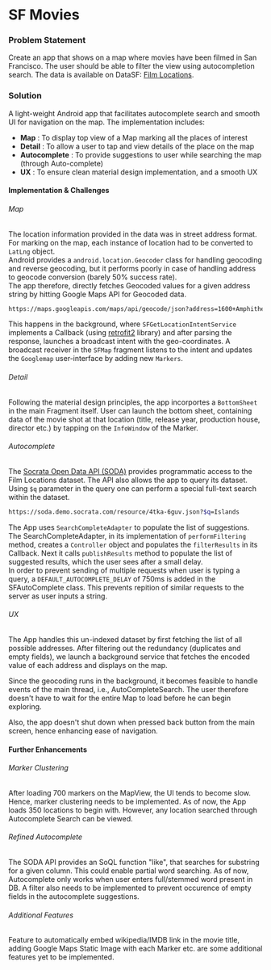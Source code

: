 # SF Movies

### Problem Statement
Create an app that shows on a map where movies have been filmed in San Francisco. The user should be able to filter the view using autocompletion search.
The data is available on DataSF: [Film Locations](https://data.sfgov.org/Arts-Culture-and-Recreation-/Film-Locations-in-San-Francisco/yitu-d5am).

### Solution
A light-weight Android app that facilitates autocomplete search and smooth UI for navigation on the map. The implementation includes:
  - **Map** : To display top view of a Map marking all the places of interest
  - **Detail** : To allow a user to tap and view details of the place on the map
  - **Autocomplete** : To provide suggestions to user while searching the map (through Auto-complete)
  - **UX** : To ensure clean material design implementation, and a smooth UX

#### Implementation & Challenges
###### Map
The location information provided in the data was in street address format. For marking on the map, each instance of location had to be converted to ```LatLng``` object. <br />
Android provides a ```android.location.Geocoder``` class for handling geocoding and reverse geocoding, but it performs poorly in case of handling address to geocode conversion (barely 50% success rate). <br />
The app therefore, directly fetches Geocoded values for a given address string by hitting Google Maps API for Geocoded data.

```sh
https://maps.googleapis.com/maps/api/geocode/json?address=1600+Amphitheatre+Parkway,+Mountain+View,+CA&key=YOUR_API_KEY
```
This happens in the background, where ```SFGetLocationIntentService``` implements a Callback (using [retrofit2](https://square.github.io/retrofit/) library) and after parsing the response, launches a broadcast intent with the geo-coordinates.
A broadcast receiver in the ```SFMap``` fragment listens to the intent and updates the ```Googlemap``` user-interface by adding new ```Markers```.

###### Detail
Following the material design principles, the app incorportes a ```BottomSheet``` in the main Fragment itself. User can launch the bottom sheet, containing data of the movie shot at that location (title, release year, production house, director etc.) by tapping on the ```InfoWindow``` of the Marker. 

###### Autocomplete
The [Socrata Open Data API (SODA)](https://dev.socrata.com/foundry/data.sfgov.org/wwmu-gmzc) provides programmatic access to the Film Locations dataset. The API also allows the app to query its dataset. Using ```$q``` parameter in the query one can perform a special full-text search within the dataset.
```sh
https://soda.demo.socrata.com/resource/4tka-6guv.json?$q=Islands
```
The App uses ```SearchCompleteAdapter``` to populate the list of suggestions. The SearchCompleteAdapter, in its implementation of ```performFiltering``` method, creates a ```Controller``` object and populates the ```filterResults``` in its Callback. Next it calls ```publishResults``` method to populate the list of suggested results, which the user sees after a small delay. <br />
In order to prevent sending of multiple requests when user is typing a query, a ```DEFAULT_AUTOCOMPLETE_DELAY``` of 750ms is added in the SFAutoComplete class. This prevents repition of similar requests to the server as user inputs a string.

###### UX
The App handles this un-indexed dataset by first fetching the list of all possible addresses. After filtering out the redundancy (duplicates and empty fields), we launch a background service that fetches the encoded value of each address and displays on the map. <br />

Since the geocoding runs in the background, it becomes feasible to handle events of the main thread, i.e., AutoCompleteSearch. The user therefore doesn't have to wait for the entire Map to load before he can begin exploring. <br/>

Also, the app doesn't shut down when pressed back button from the main screen, hence enhancing ease of navigation.

#### Further Enhancements
###### Marker Clustering
After loading 700 markers on the MapView, the UI tends to become slow. Hence, marker clustering needs to be implemented. 
As of now, the App loads 350 locations to begin with. However, any location searched through Autocomplete Search can be viewed.
###### Refined Autocomplete
The SODA API provides an SoQL function "like", that searches for substring for a given column. This could enable partial word searching. As of now, Autocomplete only works when user enters full/stemmed word present in DB. 
A filter also needs to be implemented to prevent occurence of empty fields in the autocomplete suggestions.
###### Additional Features
Feature to automatically embed wikipedia/IMDB link in the movie title, adding Google Maps Static Image with each Marker etc. are some additional features yet to be implemented.

